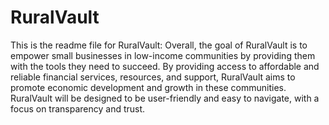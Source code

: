 # RuralVault
This is the readme file for RuralVault: Overall, the goal of RuralVault is to empower small businesses in low-income communities by providing them with the tools they need to succeed. By providing access to affordable and reliable financial services, resources, and support, RuralVault aims to promote economic development and growth in these communities. RuralVault will be designed to be user-friendly and easy to navigate, with a focus on transparency and trust.
